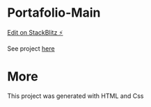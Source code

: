 # Portafolio-Main

[Edit on StackBlitz ⚡️](https://stackblitz.com/edit/angular-ivy-a9rpfi)

See project [here](https://heisjuandamore.netlify.app/)

# More

This project was generated with HTML and Css

